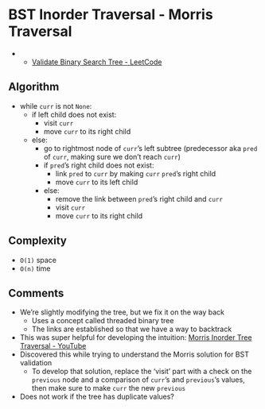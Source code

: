 # BST Inorder Traversal - Morris Traversal

* * [Validate Binary Search Tree - LeetCode](https://leetcode.com/problems/validate-binary-search-tree/discuss/32112/Learn-one-iterative-inorder-traversal-apply-it-to-multiple-tree-questions-(Java-Solution))

## Algorithm

* while `curr` is not `None`:
	* if left child does not exist:
		* visit `curr`
		* move `curr` to its right child
	* else:
		* go to rightmost node of `curr`’s left subtree (predecessor aka `pred` of `curr`, making sure we don’t reach `curr`)
		* if `pred`’s right child does not exist:
			* link `pred` to `curr` by making `curr` `pred`’s right child
			* move `curr` to its left child
		* else:
			* remove the link  between `pred`’s right child and `curr`
			* visit `curr`
			* move `curr` to its right child

## Complexity

* `O(1)` space
* `O(n)` time

## Comments

* We’re slightly modifying the tree, but we fix it on the way back
	* Uses a concept called threaded binary tree
	* The links are established so that we have a way to backtrack
* This was super helpful for developing the intuition: [Morris Inorder Tree Traversal - YouTube](https://www.youtube.com/watch?v=wGXB9OWhPTg)
* Discovered this while trying to understand the Morris solution for BST validation
	* To develop that solution, replace the ‘visit’ part with a check on the `previous` node and a comparison of `curr`’s and `previous`’s values, then make sure to make `curr` the new `previous`
* Does not work if the tree has duplicate values?

